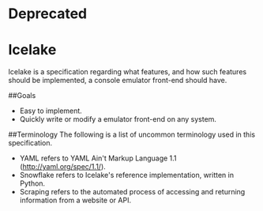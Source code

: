 **Deprecated**
==========

Icelake
=======

Icelake is a specification regarding what features, and how such features should be implemented, a console emulator front-end should have. 

##Goals
* Easy to implement.
* Quickly write or modify a emulator front-end on any system.

##Terminology
The following is a list of uncommon terminology used in this specification.

* YAML refers to YAML Ain't Markup Language 1.1 (http://yaml.org/spec/1.1/).
* Snowflake refers to Icelake's reference implementation, written in Python. 
* Scraping refers to the automated process of accessing and returning information from a website or API.
